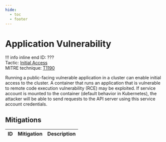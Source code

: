 ```yaml
---
hide:
  - toc
  - footer
---
```


# Application Vulnerability

!!! info inline end
    ID: ???<br>
    Tactic: [Initial Access](../InitialAccess/index.md) <br>
    MITRE technique: [T1190](https://attack.mitre.org/techniques/T1190/)

Running a public-facing vulnerable application in a cluster can enable initial access to the cluster. A container that runs an application that is vulnerable to remote code execution vulnerability (RCE) may be exploited. If service account is mounted to the container (default behavior in Kubernetes), the attacker will be able to send requests to the API server using this service account credentials.

## Mitigations

|ID|Mitigation|Description|
|--|----------|-----------|